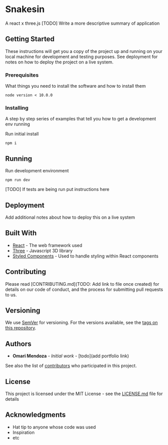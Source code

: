 # Snakesin

A react x three.js 
[TODO] Write a more descriptive summary of application

## Getting Started

These instructions will get you a copy of the project up and running on your local machine for development and testing purposes. See deployment for notes on how to deploy the project on a live system.

### Prerequisites

What things you need to install the software and how to install them

```
node version < 10.0.0
```

### Installing

A step by step series of examples that tell you how to get a development env running

Run initial install

```
npm i
```


## Running

Run development environment

```
npm run dev
```

[TODO] If tests are being run put instructions here

## Deployment

Add additional notes about how to deploy this on a live system

## Built With

* [React](https://reactjs.org/) - The web framework used
* [Three](https://threejs.org//) - Javascript 3D library 
* [Styled Components](https://www.styled-components.com/) - Used to handle styling within React components

## Contributing

Please read [CONTRIBUTING.md](TODO: Add link to file once created) for details on our code of conduct, and the process for submitting pull requests to us.

## Versioning

We use [SemVer](http://semver.org/) for versioning. For the versions available, see the [tags on this repository](https://github.com/your/project/tags). 

## Authors

* **Omari Mendoza** - *Initial work* - [todo](add portfolio link)

See also the list of [contributors](https://github.com/birdfang/snakeskin/contributors) who participated in this project.

## License

This project is licensed under the MIT License - see the [LICENSE.md](LICENSE.md) file for details

## Acknowledgments

* Hat tip to anyone whose code was used
* Inspiration
* etc

